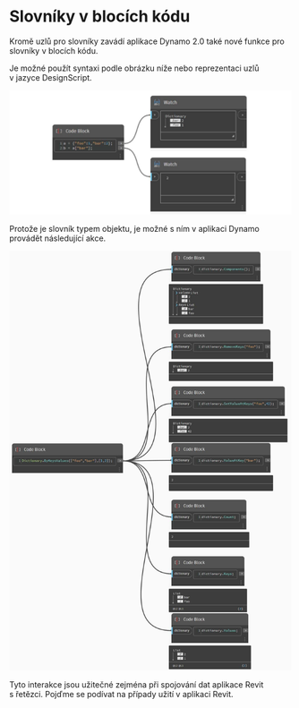 # Slovníky v blocích kódu

Kromě uzlů pro slovníky zavádí aplikace Dynamo 2.0 také nové funkce pro slovníky v blocích kódu.

Je možné použít syntaxi podle obrázku níže nebo reprezentaci uzlů v jazyce DesignScript.

![](<../images/5-5/3/dictionaries in cb - syntax (1).jpg>)

Protože je slovník typem objektu, je možné s ním v aplikaci Dynamo provádět následující akce.

![](<../images/5-5/3/dictionaries in cb - actions with code blocks.jpg>)

Tyto interakce jsou užitečné zejména při spojování dat aplikace Revit s řetězci. Pojďme se podívat na případy užití v aplikaci Revit.
